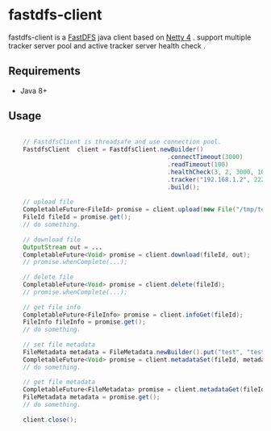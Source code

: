 # fastdfs-client

fastdfs-client is a [FastDFS](https://github.coma/happyfish100/fstdfs) java client 
based on [Netty 4](http://netty.io) . support multiple tracker server pool and active tracker server health check .

## Requirements

* Java 8+

## Usage

```java
    
    // FastdfsClient is threadsafe and use connection pool.
    FastdfsClient  client = FastdfsClient.newBuilder()
                                            .connectTimeout(3000)
                                            .readTimeout(100)
                                            .healthCheck(3, 2, 3000, 10000)
                                            .tracker("192.168.1.2", 22222)
                                            .build();
    
    // upload file
    CompletableFuture<FileId> promise = client.upload(new File("/tmp/test.dmg"));
    FileId fileId = promise.get();
    // do something.
    
    // download file
    OutputStream out = ...
    CompletableFuture<Void> promise = client.download(fileId, out);
    // promise.whenComplete(...);
    
    // delete file
    CompletableFuture<Void> promise = client.delete(fileId);
    // promise.whenComplete(...);
    
    // get file info
    CompletableFuture<FileInfo> promise = client.infoGet(fileId);
    FileInfo fileInfo = promise.get();
    // do something.
    
    // set file metadata
    FileMetadata metadata = FileMetadata.newBuilder().put("test", "test1").build();
    CompletableFuture<Void> promise = client.metadataSet(fileId, metadata);
    // do something.
    
    // get file metadata
    CompletableFuture<FileMetadata> promise = client.metadataGet(fileId);
    FileMetadata metadata = promise.get();
    // do something.
    
    client.close();
```
